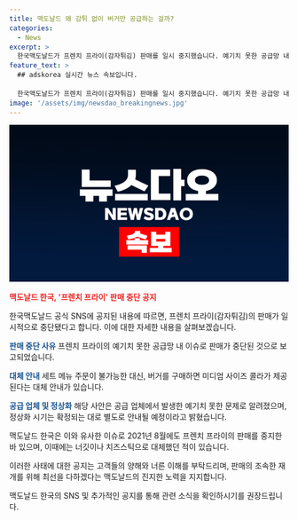 ```yaml
---
title: 맥도날드 왜 감튀 없이 버거만 공급하는 걸까?
categories:
  - News
excerpt: >
  한국맥도날드가 프렌치 프라이(감자튀김) 판매를 일시 중지했습니다. 예기치 못한 공급망 내 이슈로 세트 메뉴 주문이 불가능하며, 버거만 구매 시 미디엄 콜라가 제공됩니다. 공급 업체의 문제로 인한 일시 중지로, 판매 재개 시기는 미정이나 노력 중이라고 밝혔습니다. 2021년에도 물류 대란으로 인해 감자튀김 대체 경험이 있었습니다. #맥도날드 #프렌치프라이 #감자튀김
feature_text: >
  ## adskorea 실시간 뉴스 속보입니다.

  한국맥도날드가 프렌치 프라이(감자튀김) 판매를 일시 중지했습니다. 예기치 못한 공급망 내 이슈로 세트 메뉴 주문이 불가능하며, 버거만 구매 시 미디엄 콜라가 제공됩니다. 공급 업체의 문제로 인한 일시 중지로, 판매 재개 시기는 미정이나 노력 중이라고 밝혔습니다. 2021년에도 물류 대란으로 인해 감자튀김 대체 경험이 있었습니다. #맥도날드 #프렌치프라이 #감자튀김
image: '/assets/img/newsdao_breakingnews.jpg'
---
```


<p><img src="/assets/img/newsdao_breakingnews.jpg" alt="adskorea 속보" /></p>

<p><b><span style="color: #ee2323;">맥도날드 한국, '프렌치 프라이' 판매 중단 공지</span></b></p>

<p>한국맥도날드 공식 SNS에 공지된 내용에 따르면, 프렌치 프라이(감자튀김)의 판매가 일시적으로 중단됐다고 합니다. 이에 대한 자세한 내용을 살펴보겠습니다.</p>

<p><b><span style="color: #1a5490;">판매 중단 사유</span></b>
프렌치 프라이의 예기치 못한 공급망 내 이슈로 판매가 중단된 것으로 보고되었습니다.</p>

<p><b><span style="color: #1a5490;">대체 안내</span></b>
세트 메뉴 주문이 불가능한 대신, 버거를 구매하면 미디엄 사이즈 콜라가 제공된다는 대체 안내가 있습니다.</p>

<p><b><span style="color: #1a5490;">공급 업체 및 정상화</span></b>
해당 사안은 공급 업체에서 발생한 예기치 못한 문제로 알려졌으며, 정상화 시기는 확정되는 대로 별도로 안내될 예정이라고 밝혔습니다.</p>

<p>맥도날드 한국은 이와 유사한 이슈로 2021년 8월에도 프렌치 프라이의 판매를 중지한 바 있으며, 이때에는 너깃이나 치즈스틱으로 대체했던 적이 있습니다.</p>

<p>이러한 사태에 대한 공지는 고객들의 양해와 너른 이해를 부탁드리며, 판매의 조속한 재개를 위해 최선을 다하겠다는 맥도날드의 진지한 노력을 지지합니다.</p>

<p>맥도날드 한국의 SNS 및 추가적인 공지를 통해 관련 소식을 확인하시기를 권장드립니다.</p>

<p data-ke-size="size16">&nbsp;</p>

